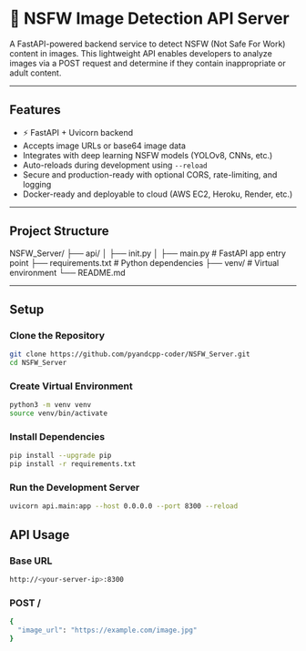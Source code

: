 # 🔞 NSFW Image Detection API Server

A FastAPI-powered backend service to detect NSFW (Not Safe For Work) content in images. This lightweight API enables developers to analyze images via a POST request and determine if they contain inappropriate or adult content.

---

## Features

- ⚡ FastAPI + Uvicorn backend
- Accepts image URLs or base64 image data
- Integrates with deep learning NSFW models (YOLOv8, CNNs, etc.)
- Auto-reloads during development using `--reload`
- Secure and production-ready with optional CORS, rate-limiting, and logging
- Docker-ready and deployable to cloud (AWS EC2, Heroku, Render, etc.)

---

## Project Structure

NSFW_Server/
├── api/
│ ├── init.py
│ ├── main.py # FastAPI app entry point
├── requirements.txt # Python dependencies
├── venv/ # Virtual environment 
└── README.md

---

## Setup

### Clone the Repository

```bash
git clone https://github.com/pyandcpp-coder/NSFW_Server.git
cd NSFW_Server
```

### Create Virtual Environment

```bash
python3 -m venv venv
source venv/bin/activate
```

### Install Dependencies

```bash
pip install --upgrade pip
pip install -r requirements.txt
```

### Run the Development Server

```bash
uvicorn api.main:app --host 0.0.0.0 --port 8300 --reload
```
##  API Usage

### Base URL
```bash
http://<your-server-ip>:8300
```

### POST /
```bash
{
  "image_url": "https://example.com/image.jpg"
}
```
